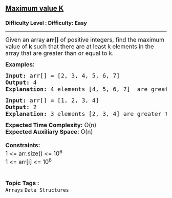 <h2><a href="https://www.geeksforgeeks.org/problems/maximum-value-k2745/1">Maximum value K</a></h2><h3>Difficulty Level : Difficulty: Easy</h3><hr><div class="problems_problem_content__Xm_eO"><p><span style="font-size: 18px;">Given an array<strong> arr[]</strong> of positive integers, find the maximum value of <strong>k </strong>such that there are at least k elements in the array that are greater than or equal to k.</span></p>
<p><strong style="font-size: 18px;">Examples:</strong></p>
<pre><span style="font-size: 18px;"><strong>Input: </strong>arr[] = [2, 3, 4, 5, 6, 7]
<strong>Output:</strong> 4
<strong>Explanation:</strong> 4 elements [4, 5, 6, 7]  are greater than equal to 4.</span></pre>
<pre><span style="font-size: 18px;"><strong>Input: </strong>arr[] = [1, 2, 3, 4]
<strong>Output:</strong> 2
<strong>Explanation:</strong> 3 elements [2, 3, 4] are greater than equal to 2.</span></pre>
<p><span style="font-size: 18px;"><strong>Expected Time Complexity:</strong> O(n)<br><strong>Expected Auxiliary Space:</strong> O(n)<br><br><strong>Constraints:</strong><br>1 &lt;= arr.size() &lt;= 10<sup>6</sup><br>1 &lt;= arr[i] &lt;= 10<sup>6</sup><br></span></p></div><br><p><span style=font-size:18px><strong>Topic Tags : </strong><br><code>Arrays</code>&nbsp;<code>Data Structures</code>&nbsp;